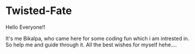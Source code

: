 # Twisted-Fate 
Hello Everyone!!


It's me Bikalpa, who came here for some coding fun which i am intrested in. So help me and guide through it. All the best wishes for myself hehe....
